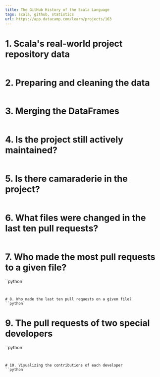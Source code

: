 ```yaml
---
title: The GitHub History of the Scala Language
tags: scala, github, statistics
url: https://app.datacamp.com/learn/projects/163
---
```


# 1. Scala's real-world project repository data
```python

```


# 2. Preparing and cleaning the data
```python

```


# 3. Merging the DataFrames
```python

```


# 4. Is the project still actively maintained?
```python

```


# 5. Is there camaraderie in the project?
```python

```


# 6. What files were changed in the last ten pull requests?
```python

```


# 7. Who made the most pull requests to a given file?
``python`

```


# 8. Who made the last ten pull requests on a given file?
``python`

```


# 9. The pull requests of two special developers
``python`

```


# 10. Visualizing the contributions of each developer
``python`

```



